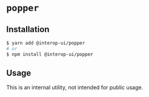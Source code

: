# `popper`

## Installation

```sh
$ yarn add @interop-ui/popper
# or
$ npm install @interop-ui/popper
```

## Usage

This is an internal utility, not intended for public usage.
